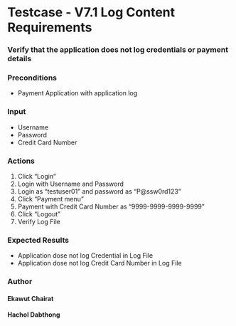 # Testcase - V7.1 Log Content Requirements
### Verify that the application does not log credentials or payment details

### Preconditions
* Payment Application with application log

### Input
* Username
* Password
* Credit Card Number

### Actions
1.	Click “Login”
2.	Login with Username and Password
3.	Login as “testuser01” and password as “P@ssw0rd123”
4.	Click “Payment menu”
5.	Payment with Credit Card Number as “9999-9999-9999-9999”
6.	Click “Logout”
7.	Verify Log File


### Expected Results
* Application dose not log Credential in Log File
* Application dose not log Credit Card Number in Log File


### Author
#### Ekawut Chairat
#### Hachol Dabthong